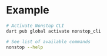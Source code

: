 # Example

```sh
# Activate Nonstop CLI
dart pub global activate nonstop_cli

# See list of available commands
nonstop --help
```
